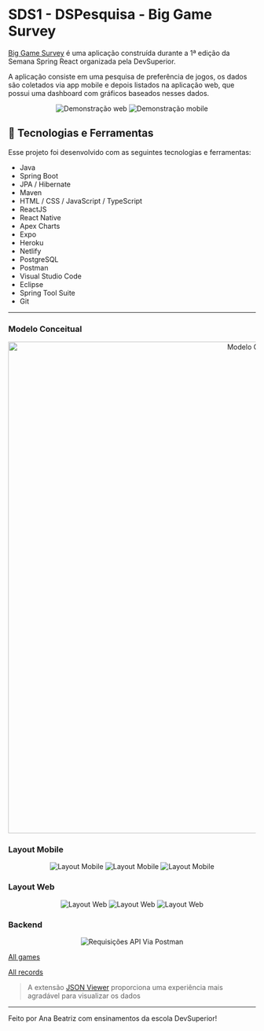 # SDS1 - DSPesquisa - Big Game Survey

[Big Game Survey](https://sds1-dspesquisa-ana.netlify.app/) é uma aplicação construída durante a 1ª edição da Semana Spring React organizada pela DevSuperior.

A aplicação consiste em uma pesquisa de preferência de jogos, os dados são coletados via app mobile e depois listados na aplicação web, que possui uma dashboard com gráficos baseados nesses dados.

<p align="center">
  <img alt="Demonstração web" src="./.github/web.gif">
  <img alt="Demonstração mobile" src="./.github/mobile.gif">
</p>

## 🚀 Tecnologias e Ferramentas

Esse projeto foi desenvolvido com as seguintes tecnologias e ferramentas:

- Java
- Spring Boot
- JPA / Hibernate
- Maven
- HTML / CSS / JavaScript / TypeScript
- ReactJS
- React Native
- Apex Charts
- Expo
- Heroku
- Netlify
- PostgreSQL
- Postman
- Visual Studio Code
- Eclipse
- Spring Tool Suite
- Git

---

### Modelo Conceitual

<p align="center">
  <img alt="Modelo Conceitual" src="./.github/sds1-mc.png" width="1000px">
</p>

### Layout Mobile

<p align="center">
  <img alt="Layout Mobile" src="./.github/layout-mobile-1.png">
  <img alt="Layout Mobile" src="./.github/layout-mobile-2.png">
  <img alt="Layout Mobile" src="./.github/layout-mobile-3.png">
</p>

### Layout Web

<p align="center">
  <img alt="Layout Web" src="./.github/layout-web-1.png">
  <img alt="Layout Web" src="./.github/layout-web-2.png">
  <img alt="Layout Web" src="./.github/layout-web-3.png">
</p>

### Backend

<p align="center">
  <img alt="Requisições API Via Postman" src="./.github/postman.gif">
</p>

[All games](https://sds1-anabalves.herokuapp.com/games)

[All records](https://sds1-anabalves.herokuapp.com/records)

> A extensão [JSON Viewer](https://chrome.google.com/webstore/detail/json-viewer/gbmdgpbipfallnflgajpaliibnhdgobh/related?hl=pt-BR) proporciona uma experiência mais agradável para visualizar os dados

---

Feito por Ana Beatriz com ensinamentos da escola DevSuperior!
